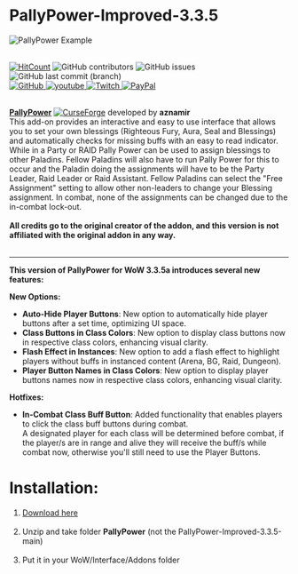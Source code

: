 # PallyPower-Improved-3.3.5

![PallyPower Example](https://github.com/NoM0Re/PallyPower-Improved-3.3.5/blob/main/PallyPower_Flash.gif)<br/><br/>

[![HitCount](https://hits.dwyl.com/NoM0Re/PallyPower-Improved-3.3.5.svg?style=flat-square)](http://hits.dwyl.com/NoM0Re/PallyPower-Improved-3.3.5) ![GitHub contributors](https://img.shields.io/github/contributors/NoM0Re/PallyPower-Improved-3.3.5)
 ![GitHub issues](https://img.shields.io/github/issues/NoM0Re/PallyPower-Improved-3.3.5)  ![GitHub last commit (branch)](https://img.shields.io/github/last-commit/NoM0Re/PallyPower-Improved-3.3.5/main) <br/>
 <a href='https://github.com/NoM0Re' target="_blank">
  <img alt='GitHub' src='https://img.shields.io/badge/github-100000?style=flat-square&logo=GitHub&logoColor=white&labelColor=black&color=black'/>
</a>
<a href='https://www.youtube.com/@xpatrick99x' target="_blank">
  <img alt='youtube' src='https://img.shields.io/badge/YouTube-100000?style=flat-square&logo=youtube&logoColor=white&labelColor=FF0000&color=black'/>
</a>
<a href='https://www.twitch.tv/noom0re' target="_blank">
  <img alt='Twitch' src='https://img.shields.io/badge/Twitch-100000?style=flat-square&logo=Twitch&logoColor=white&labelColor=6441a5&color=black'/>
</a>
<a href='https://streamelements.com/noom0re/tip' target="_blank">
  <img alt='PayPal' src='https://img.shields.io/badge/Buy_me a coffee-100000?style=flat-square&logo=PayPal&logoColor=white&labelColor=3b7bbf&color=000000'/>
</a>
<br/><br/>

[**PallyPower**](https://www.curseforge.com/wow/addons/pally-power) [![CurseForge](https://cf.way2muchnoise.eu/short_18911.svg)](https://www.curseforge.com/wow/addons/pally-power) developed by **aznamir**<br/>
This add-on provides an interactive and easy to use interface that allows you to set your own blessings (Righteous Fury, Aura, Seal and Blessings) and automatically checks for missing buffs with an easy to read indicator. While in a Party or RAID Pally Power can be used to assign blessings to other Paladins. Fellow Paladins will also have to run Pally Power for this to occur and the Paladin doing the assignments will have to be the Party Leader, Raid Leader or Raid Assistant. Fellow Paladins can select the "Free Assignment" setting to allow other non-leaders to change your Blessing assignment. In combat, none of the assignments can be changed due to the in-combat lock-out.<br/>
<br/>
**All credits go to the original creator of the addon, and this version is not affiliated with the original addon in any way.**
<br/>
<br/>

------------------------------------------------

**This version of PallyPower for WoW 3.3.5a introduces several new features:** <br/>

**New Options:**<br/>

- **Auto-Hide Player Buttons**: New option to automatically hide player buttons after a set time, optimizing UI space.<br/>
- **Class Buttons in Class Colors**: New option to display class buttons now in respective class colors, enhancing visual clarity.<br/>
- **Flash Effect in Instances**: New option to add a flash effect to highlight players without buffs in instanced content (Arena, BG, Raid, Dungeon).<br/>
- **Player Button Names in Class Colors**: New option to display player buttons names now in respective class colors, enhancing visual clarity.<br/>

**Hotfixes:**<br/>

- **In-Combat Class Buff Button**: Added functionality that enables players to click the class buff buttons during combat.<br/>
A designated player for each class will be determined before combat, if the player/s are in range and alive they will receive the buff/s while combat now, otherwise you'll still need to use the Player Buttons.<br/>

# **Installation:**
1. [Download here](https://github.com/NoM0Re/PallyPower-Improved-3.3.5/archive/refs/heads/main.zip)<br/><br/>
2. Unzip and take folder **PallyPower** (not the PallyPower-Improved-3.3.5-main)<br/><br/>
3. Put it in your WoW/Interface/Addons folder<br/><br/><br/>